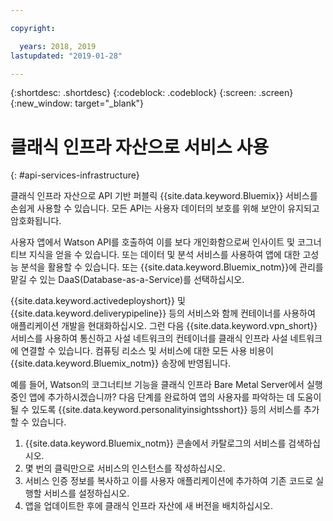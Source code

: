 ```yaml
---

copyright:

  years: 2018, 2019
lastupdated: "2019-01-28"

---
```


{:shortdesc: .shortdesc}
{:codeblock: .codeblock}
{:screen: .screen}
{:new_window: target="_blank"}


# 클래식 인프라 자산으로 서비스 사용
{: #api-services-infrastructure}

클래식 인프라 자산으로 API 기반 퍼블릭 {{site.data.keyword.Bluemix}} 서비스를 손쉽게 사용할 수 있습니다. 모든 API는 사용자 데이터의 보호를 위해 보안이 유지되고 암호화됩니다.

사용자 앱에서 Watson API를 호출하여 이를 보다 개인화함으로써 인사이트 및 코그너티브 지식을 얻을 수 있습니다. 또는 데이터 및 분석 서비스를 사용하여 앱에 대한 고성능 분석을 활용할 수 있습니다. 또는 {{site.data.keyword.Bluemix_notm}}에 관리를 맡길 수 있는 DaaS(Database-as-a-Service)를 선택하십시오.

{{site.data.keyword.activedeployshort}} 및 {{site.data.keyword.deliverypipeline}} 등의 서비스와 함께 컨테이너를 사용하여 애플리케이션 개발을 현대화하십시오. 그런 다음 {{site.data.keyword.vpn_short}} 서비스를 사용하여 통신하고 사설 네트워크의 컨테이너를 클래식 인프라 사설 네트워크에 연결할 수 있습니다. 컴퓨팅 리소스 및 서비스에 대한 모든 사용 비용이 {{site.data.keyword.Bluemix_notm}} 송장에 반영됩니다.

예를 들어, Watson의 코그너티브 기능을 클래식 인프라 Bare Metal Server에서 실행 중인 앱에 추가하시겠습니까? 다음 단계를 완료하여 앱의 사용자를 파악하는 데 도움이 될 수 있도록 {{site.data.keyword.personalityinsightsshort}} 등의 서비스를 추가할 수 있습니다.

1. {{site.data.keyword.Bluemix_notm}} 콘솔에서 카탈로그의 서비스를 검색하십시오.
2. 몇 번의 클릭만으로 서비스의 인스턴스를 작성하십시오.
3. 서비스 인증 정보를 복사하고 이를 사용자 애플리케이션에 추가하여 기존 코드로 실행할 서비스를 설정하십시오.
4. 앱을 업데이트한 후에 클래식 인프라 자산에 새 버전을 배치하십시오.


